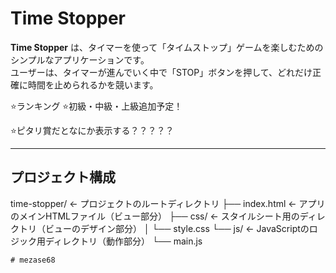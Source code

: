 # Time Stopper

**Time Stopper** は、タイマーを使って「タイムストップ」ゲームを楽しむためのシンプルなアプリケーションです。  
ユーザーは、タイマーが進んでいく中で「STOP」ボタンを押して、どれだけ正確に時間を止められるかを競います。

⭐️ランキング
⭐️初級・中級・上級追加予定！

⭐️ピタリ賞だとなにか表示する？？？？？

---

##  プロジェクト構成


time-stopper/         ← プロジェクトのルートディレクトリ
├── index.html        ← アプリのメインHTMLファイル（ビュー部分）
├── css/              ← スタイルシート用のディレクトリ（ビューのデザイン部分）
│   └── style.css
└── js/               ← JavaScriptのロジック用ディレクトリ（動作部分）
    └── main.js
    
    # mezase68
